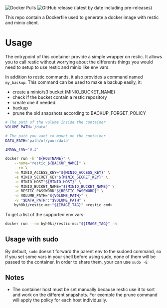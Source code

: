 ![Docker Pulls](https://img.shields.io/docker/pulls/byh0ki/restic-mc)
![GitHub release (latest by date including pre-releases)](https://img.shields.io/github/v/release/Byh0ki/docker-restic-mc?include_prereleases)

This repo contain a Dockerfile used to generate a docker image with restic and
minio client.

# Usage

The entrypoint of this container provide a simple wrapper on restic. It allows
you to call restic without worrying about the differents things you would need
to setup to use restic and minio like env vars.

In addition to restic commands, it also provides a command named `my_backup`.
This command can be used to make a backup easily, it:
- create a minio/s3 bucket (MINIO_BUCKET_NAME)
- check if the bucket contain a restic repository
- create one if needed
- backup
- prune the old snapshots according to BACKUP_FORGET_POLICY

```bash
# The path of the volume inside the container
VOLUME_PATH='/data'

# The path you want to mount on the container
DATA_PATH='path/of/your/data'

IMAGE_TAG='0.3'

docker run -h "${HOSTNAME}" \
    --name="restic_${BACKUP_NAME}" \
    --rm \
    -e MINIO_ACCESS_KEY="${MINIO_ACCESS_KEY}" \
    -e MINIO_SECRET_KEY"${MINIO_SECRET_KEY}" \
    -e MINIO_HOST"${MINIO_HOST}" \
    -e MINIO_BUCKET_NAME="${MINIO_BUCKET_NAME}" \
    -e RESTIC_PASSWORD"${RESTIC_PASSWORD}" \
    -e VOLUME_PATH="${VOLUME_PATH}" \
    -v "$DATA_PATH":"$VOLUME_PATH" \
    byh0ki/restic-mc:"${IMAGE_TAG}" <restic cmd>
```

To get a list of the supported env vars:
```bash
docker run --rm byh0ki/restic-mc:"${IMAGE_TAG}" -h
```

## Usage with sudo
By default, `sudo` doesn't forward the parent env to the sudoed command, so if
you set some vars in your shell before using sudo, none of them will be passed
to the container. In order to share them, your can use `sudo -E`

## Notes
- The container host must be set manually because restic use it to sort and work
on the different snapshots. For exemple the prune command will apply the policy
for each host individually.
